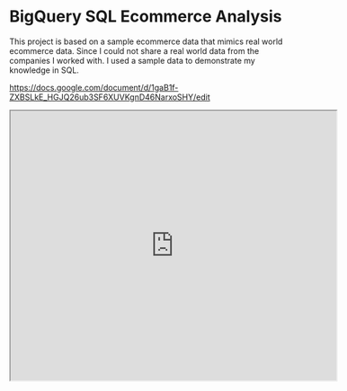 # BigQuery SQL Ecommerce Analysis

This project is based on a sample ecommerce data that mimics real world ecommerce data. Since I could not share a real world data from the companies I worked with. I used a sample data to demonstrate my knowledge in SQL.

https://docs.google.com/document/d/1gaB1f-ZXBSLkE_HGJQ26ub3SF6XUVKgnD46NarxoSHY/edit

<iframe src="https://docs.google.com/viewer?srcid=[1gaB1f-ZXBSLkE_HGJQ26ub3SF6XUVKgnD46NarxoSHY]&pid=explorer&efh=false&a=v&chrome=false&embedded=true" width="580px" height="480px"></iframe>

